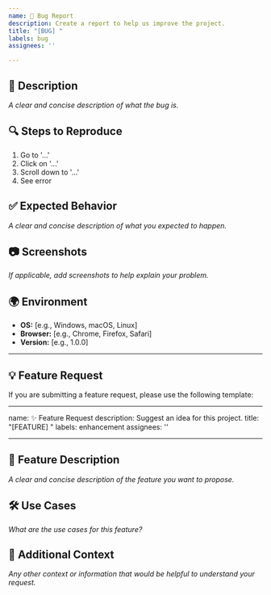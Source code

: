 ```yaml
---
name: 🐛 Bug Report
description: Create a report to help us improve the project.
title: "[BUG] "
labels: bug
assignees: ''

---
```


## 🐞 Description
_A clear and concise description of what the bug is._

## 🔍 Steps to Reproduce
1. Go to '...'
2. Click on '...'
3. Scroll down to '...'
4. See error

## ✅ Expected Behavior
_A clear and concise description of what you expected to happen._

## 📷 Screenshots
_If applicable, add screenshots to help explain your problem._

## 🌍 Environment
- **OS:** [e.g., Windows, macOS, Linux]
- **Browser:** [e.g., Chrome, Firefox, Safari]
- **Version:** [e.g., 1.0.0]

---

## 💡 Feature Request
If you are submitting a feature request, please use the following template:

---
name: ✨ Feature Request
description: Suggest an idea for this project.
title: "[FEATURE] "
labels: enhancement
assignees: ''

---

## 🚀 Feature Description
_A clear and concise description of the feature you want to propose._

## 🛠️ Use Cases
_What are the use cases for this feature?_

## 📅 Additional Context
_Any other context or information that would be helpful to understand your request._
